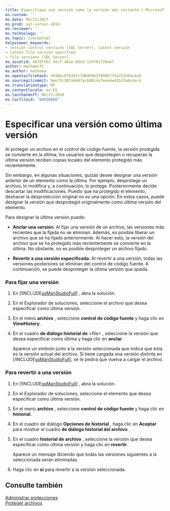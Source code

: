 ```yaml
---
title: Especifique una versión como la versión más reciente | Microsoft Docs
ms.custom: ''
ms.date: 06/13/2017
ms.prod: sql-server-2014
ms.reviewer: ''
ms.technology: ''
ms.topic: conceptual
helpviewer_keywords:
- version control services [SQL Server], latest version
- latest file version specified
- file versions [SQL Server]
ms.assetid: 407dffb1-3ecf-461e-835d-124781f26ee7
author: mashamsft
ms.author: mathoma
ms.openlocfilehash: d598ec6f828fc7d8d59b3f998b775a752b94c4a6
ms.sourcegitcommit: 9ee72c507ab447ac69014a7eea4e43523a0a3ec4
ms.translationtype: MT
ms.contentlocale: es-ES
ms.lasthandoff: 06/17/2020
ms.locfileid: "84928886"
---
```

# <a name="specify-a-version-as-the-latest-version"></a>Especificar una versión como última versión
  Al proteger un archivo en el control de código fuente, la versión protegida se convierte en la última; los usuarios que desprotegen o recuperan la última versión reciben copias locales del elemento protegido más recientemente.  
  
 Sin embargo, en algunas situaciones, quizás desee designar una versión anterior de un elemento como la última. Por ejemplo, desprotege un archivo, lo modifica y, a continuación, lo protege. Posteriormente decide descartar las modificaciones. Puesto que ha protegido el elemento, deshacer la desprotección original no es una opción. En estos casos, puede designar la versión que desprotegió originalmente como última versión del elemento.  
  
 Para designar la última versión puede:  
  
-   **Anclar una versión**. Al fijar una versión de un archivo, las versiones más recientes que la fijada no se eliminan. Además, es posible liberar un archivo que se ha fijado anteriormente. Al hacer esto, la versión del archivo que se ha protegido más recientemente se convierte en la última. No obstante, no es posible desproteger un archivo fijado.  
  
-   **Revertir a una versión especificada**. Al revertir a una versión, todas las versiones posteriores se eliminan del control de código fuente. A continuación, se puede desproteger la última versión que queda.  
  
### <a name="to-pin-a-version"></a>Para fijar una versión  
  
1.  En [!INCLUDE[ssManStudioFull](../includes/ssmanstudiofull-md.md)] , abra la solución.  
  
2.  En el Explorador de soluciones, seleccione el archivo que desea especificar como última versión.  
  
3.  En el menú **archivo** , seleccione **control de código fuente** y haga clic en **ViewHistory**.  
  
4.  En el cuadro **de diálogo historial de** \<file> , seleccione la versión que desea especificar como última y haga clic en **anclar**.  
  
     Aparece un símbolo junto a la versión seleccionada que indica que ésta es la versión actual del archivo. Si tiene cargada una versión distinta en [!INCLUDE[ssManStudioFull](../includes/ssmanstudiofull-md.md)], se le pedirá que vuelva a cargar el archivo.  
  
### <a name="to-roll-back-to-a-version"></a>Para revertir a una versión  
  
1.  En [!INCLUDE[ssManStudioFull](../includes/ssmanstudiofull-md.md)] , abra la solución.  
  
2.  En el Explorador de soluciones, seleccione el elemento que desea especificar como última versión.  
  
3.  En el menú **archivo** , seleccione **control de código fuente** y haga clic en **historial**.  
  
4.  En el cuadro de diálogo **Opciones de historial** , haga clic en **Aceptar** para mostrar el cuadro **de diálogo historial del archivo** .  
  
5.  En el cuadro **historial de archivo** , seleccione la versión que desea especificar como última versión y haga clic en **revertir**.  
  
     Aparece un mensaje diciendo que todas las versiones siguientes a la seleccionada serán eliminadas.  
  
6.  Haga clic en **sí** para revertir a la versión seleccionada.  
  
## <a name="see-also"></a>Consulte también  
 [Administrar protecciones](../../2014/database-engine/manage-checkins.md)   
 [Proteger archivos](../../2014/database-engine/check-in-files.md)  
  
  
